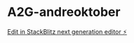 # A2G-andreoktober

[Edit in StackBlitz next generation editor ⚡️](https://stackblitz.com/~/github.com/lise-charlotte/A2G-andreoktober)